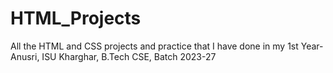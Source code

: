 # HTML_Projects
All the HTML and CSS projects and practice that I have done in my 1st Year-Anusri, ISU Kharghar, B.Tech CSE, Batch 2023-27
